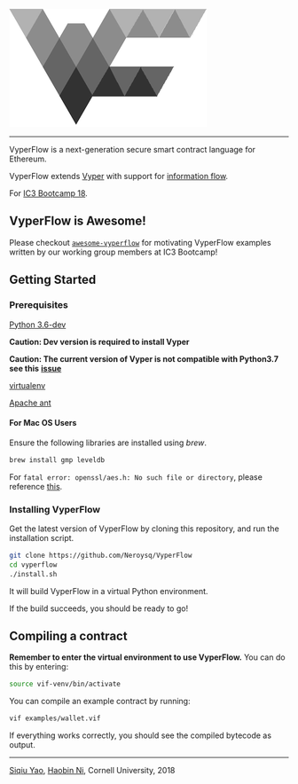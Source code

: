 ![VyperFlow](logo/VyperFlow.png)

---
VyperFlow is a next-generation secure smart contract language for Ethereum.

VyperFlow extends [Vyper](https://github.com/ethereum/vyper) with support for [information flow](https://www.cs.cornell.edu/jif/).

For [IC3 Bootcamp 18](http://www.initc3.org/events/2018-07-12-IC3-Ethereum-Crypto-Boot-Camp.html).

## VyperFlow is Awesome!
Please checkout [`awesome-vyperflow`](https://github.com/FTRobbin/awesome-vyperflow-bootcamp) for motivating VyperFlow examples written by our working group members at IC3 Bootcamp!

## Getting Started

### Prerequisites
[Python 3.6-dev](https://www.python.org/getit/)

**Caution: Dev version is required to install Vyper**

**Caution: The current version of Vyper is not compatible with Python3.7 see this** [**issue**](https://github.com/ethereum/vyper/issues/945)

[virtualenv](https://virtualenv.pypa.io/en/stable/installation/)

[Apache ant](https://ant.apache.org/manual/install.html)

#### For Mac OS Users
Ensure the following libraries are installed using *brew*.
```sh
brew install gmp leveldb
```

For `fatal error: openssl/aes.h: No such file or directory`, please reference [this](http://vyper.readthedocs.io/en/latest/installing-vyper.html#installation).

### Installing VyperFlow

Get the latest version of VyperFlow by cloning this repository, and run the installation script.

```sh
git clone https://github.com/Neroysq/VyperFlow
cd vyperflow
./install.sh
```

It will build VyperFlow in a virtual Python environment.

If the build succeeds, you should be ready to go!

## Compiling a contract

**Remember to enter the virtual environment to use VyperFlow.** You can do this by entering:

```sh
source vif-venv/bin/activate
```

You can compile an example contract by running:

```sh
vif examples/wallet.vif
```

If everything works correctly, you should see the compiled bytecode as output.

---
[Siqiu Yao](https://github.com/Neroysq), [Haobin Ni](https://github.com/FTRobbin), Cornell University, 2018
